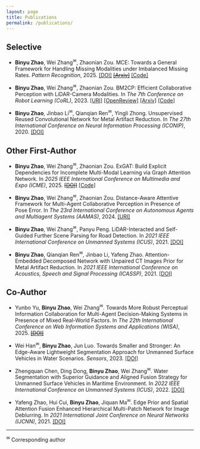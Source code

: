 ```yaml
---
layout: page
title: Publications
permalink: /publications/
---
```


## Selective
- **Binyu Zhao**, Wei Zhang<sup>✉</sup>, Zhaonian Zou. MCE: Towards a General Framework for Handling Missing Modalities under Imbalanced Missing Rates. *Pattern Recognition*, 2025. [[DOI]](https://doi.org/10.1016/j.patcog.2025.112591) [~~[Arxiv]~~]() [[Code]](https://github.com/byzhaoAI/MCE)

- **Binyu Zhao**, Wei Zhang<sup>✉</sup>, Zhaonian Zou. BM2CP: Efficient Collaborative Perception with LiDAR-Camera Modalities. In *The 7th Conference on Robot Learning (CoRL)*, 2023. [[URI]](https://proceedings.mlr.press/v229/zhao23a.html) [[OpenReview]](https://openreview.net/forum?id=uJqxFjF1xWp) [[Arxiv]](https://arxiv.org/abs/2310.14702) [[Code]](https://github.com/byzhaoAI/BM2CP)

- **Binyu Zhao**, Jinbao Li<sup>✉</sup>, Qianqian Ren<sup>✉</sup>, Yingli Zhong. Unsupervised Reused Convolutional Network for Metal Artifact Reduction. In *The 27th International Conference on Neural Information Processing (ICONIP)*, 2020. [[DOI]](https://doi.org/10.1007/978-3-030-63820-7_67)


## Other First-Author
- **Binyu Zhao**, Wei Zhang<sup>✉</sup>, Zhaonian Zou. ExGAT: Build Explicit Dependencies for Incomplete Multi-Modal Learning via Graph Attention Network. In *2025 IEEE International Conference on Multimedia and Expo (ICME)*, 2025. [~~[DOI]~~]() [[Code]](https://github.com/byzhaoAI/ExGAT)

- **Binyu Zhao**, Wei Zhang<sup>✉</sup>, Zhaonian Zou. Distance-Aware Attentive Framework for Multi-Agent Collaborative Perception in Presence of Pose Error. In *The 23rd International Conference on Autonomous Agents and Multiagent Systems (AAMAS)*, 2024. [[URI]](https://dl.acm.org/doi/abs/10.5555/3635637.3663242)

- **Binyu Zhao**, Wei Zhang<sup>✉</sup>, Panyu Peng. LiDAR-Interacted and Self-Guided Further Scene Parsing for Road Detection. In *2021 IEEE International Conference on Unmanned Systems (ICUS)*, 2021. [[DOI]](https://doi.org/10.1109/ICUS52573.2021.9641315)

- **Binyu Zhao**, Qianqian Ren<sup>✉</sup>, Jinbao Li, Yafeng Zhao. Attention-Embedded Decomposed Network with Unpaired CT Images Prior for Metal Artifact Reduction. In *2021 IEEE International Conference on Acoustics, Speech and Signal Processing (ICASSP)*, 2021. [[DOI]](https://doi.org/10.1109/ICASSP39728.2021.9413578)


## Co-Author
- Yunbo Yu, **Binyu Zhao**, Wei Zhang<sup>✉</sup>. Towards More Robust Perceptual Information Collaboration for Multi-Agent Decision-Making Systems in Presence of Mixed Real-World Factors. In *The 22th International Conference on Web Information Systems and Applications (WISA)*, 2025. [~~[DOI]~~]()

- Wei Han<sup>✉</sup>, **Binyu Zhao**, Jun Luo. Towards Smaller and Stronger: An Edge-Aware Lightweight Segmentation Approach for Unmanned Surface Vehicles in Water Scenarios. *Sensors*, 2023. [[DOI]](https://doi.org/10.3390/s23104789)

- Zhengquan Chen, Ding Dong, **Binyu Zhao**, Wei Zhang<sup>✉</sup>. Water Segmentation with Superior Guidance and Aligned Fusion Strategy for Unmanned Surface Vehicles in Maritime Environment. In *2022 IEEE International Conference on Unmanned Systems (ICUS)*, 2022. [[DOI]](https://doi.org/10.1109/ICUS55513.2022.9987160)

- Yafeng Zhao, Hui Cui, **Binyu Zhao**, Jiquan Ma<sup>✉</sup>. Edge Prior and Spatial Attention Fusion Enhanced Hierarchical Multi-Patch Network for Image Deblurring. In *2021 International Joint Conference on Neural Networks (IJCNN)*, 2021. [[DOI]](https://doi.org/10.1109/IJCNN52387.2021.9534256)

---
<sup>✉</sup> Corresponding author
